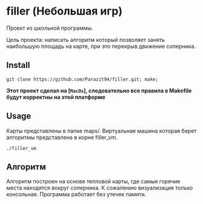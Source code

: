 # filler (Небольшая игр)

Проект из школьной программы.

Цель проекта: написать алгоритм который позволяет занять наибольшую площадь на карте, при это перекрыв движение соперника.

## Install
```
git clone https://github.com/Parazit94/filler.git; make;
```

**Этот проект сделал на [`MacOs`], следовательно все правила в Makefile будут корректны на этой платформе**

## Usage
Карты представлены в папке maps/. Виртуальная машина которая берет алгоритмы представлена в корне filler_vm. 
```
./filler_vm 
```

## Алгоритм

Алгоритм построен на основе тепловой карты, где самыя горячие места находятся вокруг соперника. К сожалению визуализация
только консольная. Программа работает без утечек памяти.
